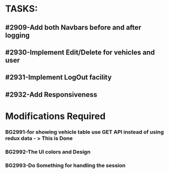 # TASKS:

## #2909-Add both Navbars before and after logging
## #2930-Implement Edit/Delete for vehicles and user
## #2931-Implement LogOut facility
## #2932-Add Responsiveness
## 







# Modifications Required

### BG2991-for showing vehicle table use GET API instead of using redux data  - > This is Done
### BG2992-The UI colors and Design
### BG2993-Do Something for handling the session